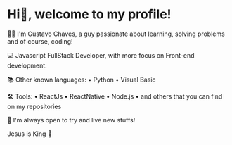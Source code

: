 # Hi👋, welcome to my profile!

🧑🏻 I'm Gustavo Chaves, a guy passionate about learning, solving problems and of course, coding!

💻 Javascript FullStack Developer, with more focus on Front-end development.

📚 Other known languages: • Python    • Visual Basic

🛠 Tools: • ReactJs    • ReactNative    • Node.js    • and others that you can find on my repositories

📍 I'm always open to try and live new stuffs!

Jesus is King 👑
